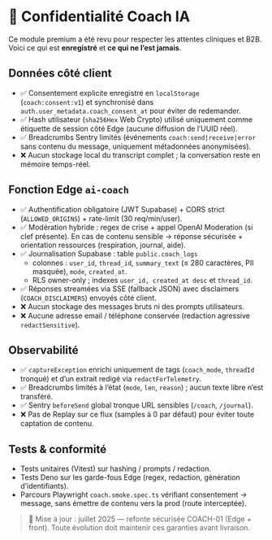 # 🔐 Confidentialité Coach IA

Ce module premium a été revu pour respecter les attentes cliniques et B2B. Voici ce qui est **enregistré** et **ce qui ne l’est jamais**.

## Données côté client
- ✅ Consentement explicite enregistré en `localStorage` (`coach:consent:v1`) et synchronisé dans `auth.user_metadata.coach_consent_at` pour éviter de redemander.
- ✅ Hash utilisateur (`sha256Hex` Web Crypto) utilisé uniquement comme étiquette de session côté Edge (aucune diffusion de l’UUID réel).
- ✅ Breadcrumbs Sentry limités (événements `coach:send|receive|error` sans contenu du message, uniquement métadonnées anonymisées).
- ❌ Aucun stockage local du transcript complet ; la conversation reste en mémoire temps-réel.

## Fonction Edge `ai-coach`
- ✅ Authentification obligatoire (JWT Supabase) + CORS strict (`ALLOWED_ORIGINS`) + rate-limit (30 req/min/user).
- ✅ Modération hybride : regex de crise + appel OpenAI Moderation (si clef présente). En cas de contenu sensible → réponse sécurisée + orientation ressources (respiration, journal, aide).
- ✅ Journalisation Supabase : table `public.coach_logs`
  - colonnes : `user_id`, `thread_id`, `summary_text` (≤ 280 caractères, PII masquée), `mode`, `created_at`.
  - RLS owner-only ; indexes `user_id, created_at desc` et `thread_id`.
- ✅ Réponses streamées via SSE (fallback JSON) avec disclaimers (`COACH_DISCLAIMERS`) envoyés côté client.
- ❌ Aucun stockage des messages bruts ni des prompts utilisateurs.
- ❌ Aucune adresse email / téléphone conservée (redaction agressive `redactSensitive`).

## Observabilité
- ✅ `captureException` enrichi uniquement de tags (`coach_mode`, `threadId` tronqué) et d’un extrait redigé via `redactForTelemetry`.
- ✅ Breadcrumbs limités à l’état (`mode`, `len`, `reason`) ; aucun texte libre n’est transféré.
- ✅ Sentry `beforeSend` global tronque URL sensibles (`/coach`, `/journal`).
- ❌ Pas de Replay sur ce flux (samples à 0 par défaut) pour éviter toute captation de contenu.

## Tests & conformité
- Tests unitaires (Vitest) sur hashing / prompts / redaction.
- Tests Deno sur les garde-fous Edge (regex, redaction, génération d’identifiants).
- Parcours Playwright `coach.smoke.spec.ts` vérifiant consentement → message, sans émettre de contenu vers la prod (route interceptée).

> 🔄 Mise à jour : juillet 2025 — refonte sécurisée COACH-01 (Edge + front). Toute évolution doit maintenir ces garanties avant livraison.
